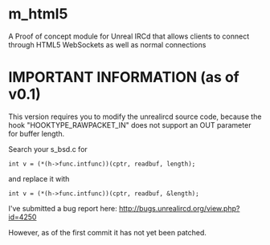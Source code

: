 m_html5
=======

A Proof of concept module for Unreal IRCd that allows clients to connect through HTML5 WebSockets as well as normal connections

IMPORTANT INFORMATION (as of v0.1)
=======
This version requires you to modify the unrealircd source code, because the hook "HOOKTYPE_RAWPACKET_IN" does not support an OUT parameter for buffer length.

Search your s_bsd.c for 

    int v = (*(h->func.intfunc))(cptr, readbuf, length);
    
and replace it with

    int v = (*(h->func.intfunc))(cptr, readbuf, &length);
    
I've submitted a bug report here:
http://bugs.unrealircd.org/view.php?id=4250

However, as of the first commit it has not yet been patched.
